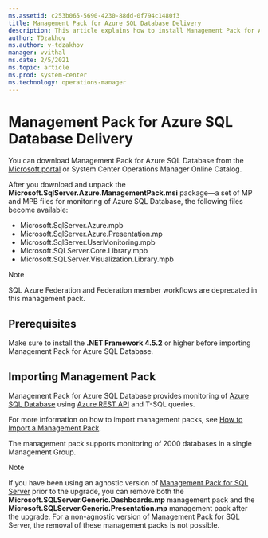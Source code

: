 ```yaml
---
ms.assetid: c253b065-5690-4230-88dd-0f794c1480f3
title: Management Pack for Azure SQL Database Delivery
description: This article explains how to install Management Pack for Azure SQL Database
author: TDzakhov
ms.author: v-tdzakhov
manager: vvithal
ms.date: 2/5/2021
ms.topic: article
ms.prod: system-center
ms.technology: operations-manager
---
```


# Management Pack for Azure SQL Database Delivery

You can download Management Pack for Azure SQL Database from the [Microsoft portal](https://www.microsoft.com/en-us/download/details.aspx?id=38829) or System Center Operations Manager Online Catalog.

After you download and unpack the **Microsoft.SqlServer.Azure.ManagementPack.msi** package—a set of MP and MPB files for monitoring of Azure SQL Database, the following files become available:

- Microsoft.SqlServer.Azure.mpb
- Microsoft.SqlServer.Azure.Presentation.</i>mp
- Microsoft.SqlServer.UserMonitoring.mpb
- Microsoft.SQLServer.Core.Library.mpb
- Microsoft.SQLServer.Visualization.Library.mpb

>[!NOTE]
>SQL Azure Federation and Federation member workflows are deprecated in this management pack.

## Prerequisites

Make sure to install the **.NET Framework 4.5.2** or higher before importing Management Pack for Azure SQL Database.

## Importing Management Pack

Management Pack for Azure SQL Database provides monitoring of [Azure SQL Database](https://azure.microsoft.com/en-us/services/sql-database/) using [Azure REST API](https://docs.microsoft.com/rest/api/azure/) and T-SQL queries.

For more information on how to import management packs, see [How to Import a Management Pack](https://go.microsoft.com/fwlink/?LinkId=142351).

The management pack supports monitoring of 2000 databases in a single Management Group.

>[!NOTE]
>If you have been using an agnostic version of [Management Pack for SQL Server](ssmp-supported-configuration.md) prior to the upgrade, you can remove both the **Microsoft.SQLServer.Generic.Dashboards.mp** management pack and the **Microsoft.SQLServer.Generic.Presentation.mp** management pack after the upgrade. For a non-agnostic version of Management Pack for SQL Server, the removal of these management packs is not possible.
